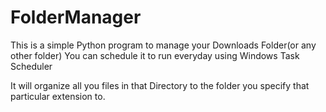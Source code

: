 # FolderManager
This is a simple Python program to manage your Downloads Folder(or any other folder)
You can schedule it to run everyday using Windows Task Scheduler

It will organize all you files in that Directory to the folder you specify that particular extension to.
